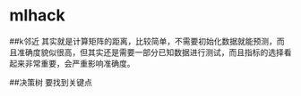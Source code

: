 mlhack
======

##k邻近
其实就是计算矩阵的距离，比较简单，不需要初始化数据就能预测，而且准确度貌似很高，但其实还是需要一部分已知数据进行测试，而且指标的选择看起来非常重要，会严重影响准确度。

##决策树
要找到关键点
